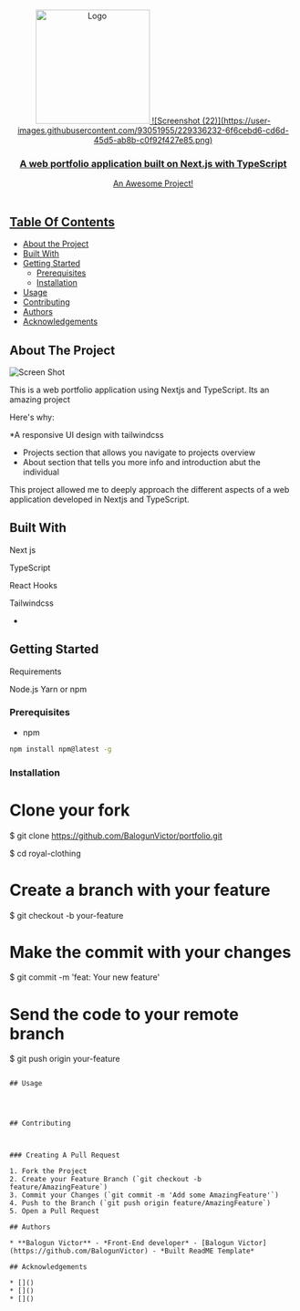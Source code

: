 <br/>
<p align="center">
  <a href="https://github.com/Balogun Victor/portfolio">
    <img src="https://getlogovector.com/wp-content/uploads/2020/10/readme-logo-vector.png"  alt="Logo" width="200" height="200">
![Screenshot (22)](https://user-images.githubusercontent.com/93051955/229336232-6f6cebd6-cd6d-45d5-ab8b-c0f92f427e85.png)



  <h3 align="center">A web portfolio application built on Next.js with TypeScript</h3>

  <p align="center">
    An Awesome Project!
    <br/>
    <br/>
  </p>
</p>



## Table Of Contents

* [About the Project](#about-the-project)
* [Built With](#built-with)
* [Getting Started](#getting-started)
  * [Prerequisites](#prerequisites)
  * [Installation](#installation)
* [Usage](#usage)
* [Contributing](#contributing)
* [Authors](#authors)
* [Acknowledgements](#acknowledgements)

## About The Project

![Screen Shot](images/screenshot.png)

This is a web portfolio application using Nextjs and TypeScript. Its an amazing project

Here's why:

*A responsive UI design with tailwindcss
* Projects section that allows you navigate to projects overview
* About section that tells you more info and introduction abut the individual 


This project allowed me to deeply approach the different aspects of a web application developed in Nextjs and TypeScript.


## Built With

Next js

TypeScript

React Hooks

Tailwindcss


* []()

## Getting Started

Requirements

Node.js
Yarn or npm

### Prerequisites


* npm

```sh
npm install npm@latest -g
```

### Installation

# Clone your fork
$ git clone https://github.com/BalogunVictor/portfolio.git

$ cd royal-clothing

# Create a branch with your feature
$ git checkout -b your-feature

# Make the commit with your changes
$ git commit -m 'feat: Your new feature'

# Send the code to your remote branch
$ git push origin your-feature
```

## Usage




## Contributing



### Creating A Pull Request

1. Fork the Project
2. Create your Feature Branch (`git checkout -b feature/AmazingFeature`)
3. Commit your Changes (`git commit -m 'Add some AmazingFeature'`)
4. Push to the Branch (`git push origin feature/AmazingFeature`)
5. Open a Pull Request

## Authors

* **Balogun Victor** - *Front-End developer* - [Balogun Victor](https://github.com/BalogunVictor) - *Built ReadME Template*

## Acknowledgements

* []()
* []()
* []()

